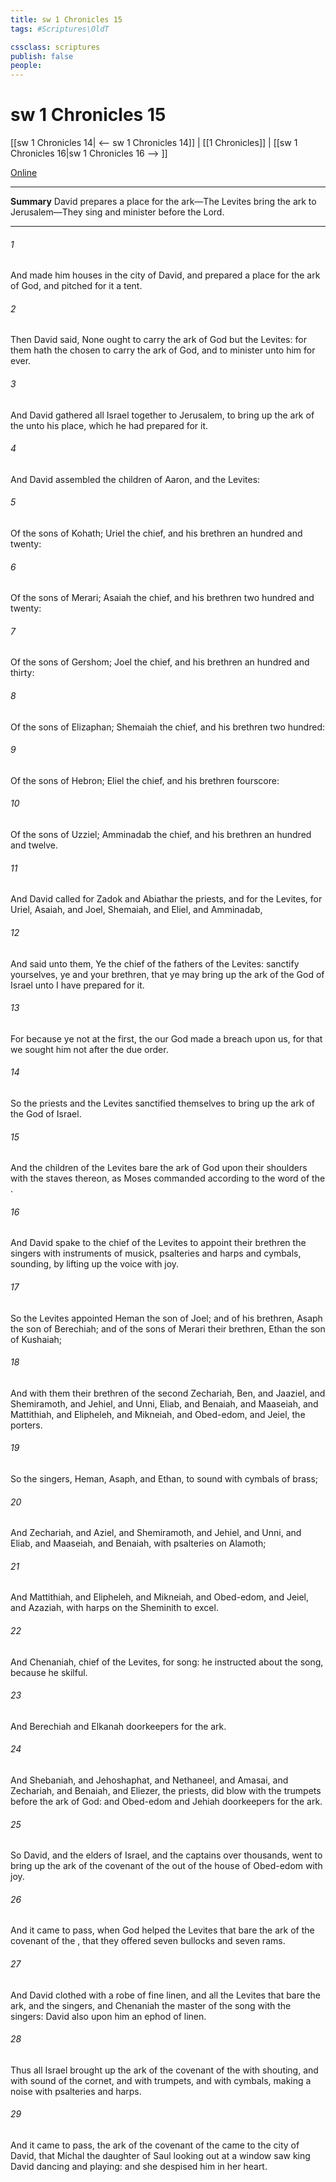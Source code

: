 ```yaml
---
title: sw 1 Chronicles 15
tags: #Scriptures\OldT

cssclass: scriptures
publish: false
people:
---
```


# sw 1 Chronicles 15
[[sw 1 Chronicles 14| <-- sw 1 Chronicles 14]] | [[1 Chronicles]] | [[sw 1 Chronicles 16|sw 1 Chronicles 16 --> ]]

[Online](https://churchofjesuschrist.org/study/scriptures/ot/1-chr/15?lang=eng)

---
__Summary__
David prepares a place for the ark—The Levites bring the ark to Jerusalem—They sing and minister before the Lord.

---
###### 1 
And  made him houses in the city of David, and prepared a place for the ark of God, and pitched for it a tent.

###### 2 
Then David said, None ought to carry the ark of God but the Levites: for them hath the  chosen to carry the ark of God, and to minister unto him for ever.

###### 3 
And David gathered all Israel together to Jerusalem, to bring up the ark of the  unto his place, which he had prepared for it.

###### 4 
And David assembled the children of Aaron, and the Levites:

###### 5 
Of the sons of Kohath; Uriel the chief, and his brethren an hundred and twenty:

###### 6 
Of the sons of Merari; Asaiah the chief, and his brethren two hundred and twenty:

###### 7 
Of the sons of Gershom; Joel the chief, and his brethren an hundred and thirty:

###### 8 
Of the sons of Elizaphan; Shemaiah the chief, and his brethren two hundred:

###### 9 
Of the sons of Hebron; Eliel the chief, and his brethren fourscore:

###### 10 
Of the sons of Uzziel; Amminadab the chief, and his brethren an hundred and twelve.

###### 11 
And David called for Zadok and Abiathar the priests, and for the Levites, for Uriel, Asaiah, and Joel, Shemaiah, and Eliel, and Amminadab,

###### 12 
And said unto them, Ye  the chief of the fathers of the Levites: sanctify yourselves,  ye and your brethren, that ye may bring up the ark of the  God of Israel unto  I have prepared for it.

###### 13 
For because ye  not at the first, the  our God made a breach upon us, for that we sought him not after the due order.

###### 14 
So the priests and the Levites sanctified themselves to bring up the ark of the  God of Israel.

###### 15 
And the children of the Levites bare the ark of God upon their shoulders with the staves thereon, as Moses commanded according to the word of the .

###### 16 
And David spake to the chief of the Levites to appoint their brethren  the singers with instruments of musick, psalteries and harps and cymbals, sounding, by lifting up the voice with joy.

###### 17 
So the Levites appointed Heman the son of Joel; and of his brethren, Asaph the son of Berechiah; and of the sons of Merari their brethren, Ethan the son of Kushaiah;

###### 18 
And with them their brethren of the second  Zechariah, Ben, and Jaaziel, and Shemiramoth, and Jehiel, and Unni, Eliab, and Benaiah, and Maaseiah, and Mattithiah, and Elipheleh, and Mikneiah, and Obed-edom, and Jeiel, the porters.

###### 19 
So the singers, Heman, Asaph, and Ethan,  to sound with cymbals of brass;

###### 20 
And Zechariah, and Aziel, and Shemiramoth, and Jehiel, and Unni, and Eliab, and Maaseiah, and Benaiah, with psalteries on Alamoth;

###### 21 
And Mattithiah, and Elipheleh, and Mikneiah, and Obed-edom, and Jeiel, and Azaziah, with harps on the Sheminith to excel.

###### 22 
And Chenaniah, chief of the Levites,  for song: he instructed about the song, because he  skilful.

###### 23 
And Berechiah and Elkanah  doorkeepers for the ark.

###### 24 
And Shebaniah, and Jehoshaphat, and Nethaneel, and Amasai, and Zechariah, and Benaiah, and Eliezer, the priests, did blow with the trumpets before the ark of God: and Obed-edom and Jehiah  doorkeepers for the ark.

###### 25 
So David, and the elders of Israel, and the captains over thousands, went to bring up the ark of the covenant of the  out of the house of Obed-edom with joy.

###### 26 
And it came to pass, when God helped the Levites that bare the ark of the covenant of the , that they offered seven bullocks and seven rams.

###### 27 
And David  clothed with a robe of fine linen, and all the Levites that bare the ark, and the singers, and Chenaniah the master of the song with the singers: David also  upon him an ephod of linen.

###### 28 
Thus all Israel brought up the ark of the covenant of the  with shouting, and with sound of the cornet, and with trumpets, and with cymbals, making a noise with psalteries and harps.

###### 29 
And it came to pass,  the ark of the covenant of the  came to the city of David, that Michal the daughter of Saul looking out at a window saw king David dancing and playing: and she despised him in her heart.


